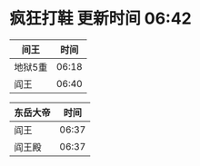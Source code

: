 # 疯狂打鞋 更新时间 06:42

| 间王   | 时间    |
|--------|-------|
| 地狱5重 | 06:18 |
| 阎王 | 06:40 |

| 东岳大帝   | 时间    |
|--------|-------|
| 阎王 | 06:37 |
| 阎王殿 | 06:37 |